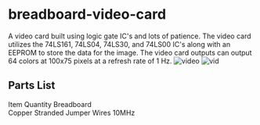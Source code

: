# breadboard-video-card
A video card built using logic gate IC's and lots of patience. The video card utilizes the 74LS161, 74LS04, 74LS30, and 74LS00 IC's along with an EEPROM to store the data for the image. The video card outputs can output 64 colors at 100x75 pixels at a refresh rate of 1 Hz. 
![video](IMG_1038.png)
![vid](IMG_1037.png)

## Parts List
Item                                              Quantity
Breadboard       
Copper Stranded Jumper Wires
10MHz

